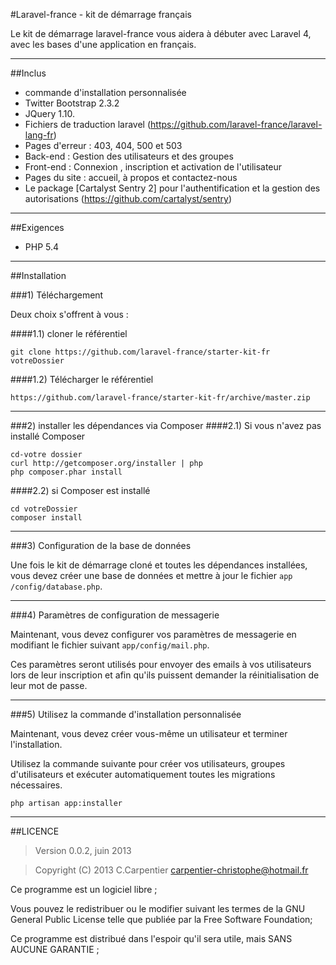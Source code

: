 #Laravel-france - kit de démarrage français

Le kit de démarrage laravel-france vous aidera à débuter avec Laravel 4, 
avec les bases d'une application en français.

-----

##Inclus

* commande d'installation personnalisée
* Twitter Bootstrap 2.3.2
* JQuery 1.10.
* Fichiers de traduction laravel (https://github.com/laravel-france/laravel-lang-fr)
* Pages d'erreur : 403, 404, 500 et 503
* Back-end : Gestion des utilisateurs et des groupes
* Front-end : Connexion , inscription et activation de l'utilisateur
* Pages du site : accueil, à propos et contactez-nous
* Le package [Cartalyst Sentry 2] pour l'authentification et la gestion des autorisations (https://github.com/cartalyst/sentry)

-----

##Exigences
- PHP 5.4

-----

##Installation

###1) Téléchargement

Deux choix s'offrent à vous :

####1.1) cloner le référentiel

    git clone https://github.com/laravel-france/starter-kit-fr votreDossier

####1.2) Télécharger le référentiel

    https://github.com/laravel-france/starter-kit-fr/archive/master.zip

-----

###2) installer les dépendances via Composer
####2.1) Si vous n'avez pas installé Composer

    cd-votre dossier
    curl http://getcomposer.org/installer | php
    php composer.phar install

####2.2) si Composer est installé

    cd votreDossier
    composer install

-----

###3) Configuration de la base de données 

Une fois le kit de démarrage cloné et toutes les dépendances installées, vous devez créer une base de données et mettre à jour le fichier `app /config/database.php`.

-----

###4) Paramètres de configuration de messagerie

Maintenant, vous devez configurer vos paramètres de messagerie en modifiant le fichier suivant `app/config/mail.php`.

Ces paramètres seront utilisés pour envoyer des emails à vos utilisateurs lors de leur inscription et afin qu'ils puissent demander la réinitialisation de leur mot de passe.

-----

###5) Utilisez la commande d'installation personnalisée

Maintenant, vous devez créer vous-même un utilisateur et terminer l'installation.

Utilisez la commande suivante pour créer vos utilisateurs, groupes d'utilisateurs et exécuter automatiquement toutes les migrations nécessaires.

    php artisan app:installer

-----

##LICENCE

> Version 0.0.2, juin 2013

> Copyright (C) 2013 C.Carpentier <carpentier-christophe@hotmail.fr>

Ce programme est un logiciel libre ; 

Vous pouvez le redistribuer ou le modifier suivant les termes de la GNU General Public License telle que publiée par la Free Software Foundation; 

Ce programme est distribué dans l'espoir qu'il sera utile, mais SANS AUCUNE GARANTIE ;

